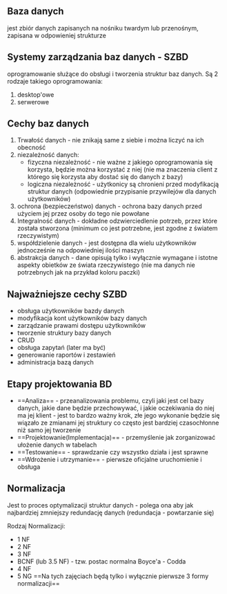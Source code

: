 ## Baza danych
jest zbiór danych zapisanych na nośniku twardym lub przenośnym, zapisana w odpowieniej strukturze

## Systemy zarządzania baz danych - SZBD
oprogramowanie służące do obsługi i tworzenia struktur baz danych. Są 2 rodzaje takiego oprogramowania:
1. desktop'owe
2. serwerowe

## Cechy baz danych
1. Trwałość danych - nie znikają same z siebie i można liczyć na ich obecność
2. niezależność danych:
	- fizyczna niezależność - nie ważne z jakiego oprogramowania się korzysta, będzie można korzystać z niej (nie ma znaczenia client z którego się korzysta aby dostać się do danych z bazy)
	- logiczna niezależność - użytkonicy są chronieni przed modyfikacją struktur danych (odpowiednie przypisanie przywilejów dla danych użytkowników)
3. ochrona (bezpieczeństwo) danych - ochrona bazy danych przed użyciem jej przez osoby do tego nie powołane
4. Integralność danych - dokładne odzwierciedlenie potrzeb, przez które została stworzona (minimum co jest potrzebne, jest zgodne z światem rzeczywistym)
5. współdzielenie danych - jest dostępna dla wielu użytkowników jednocześnie na odpowiedniej ilości maszyn
6. abstrakcja danych - dane opisują tylko i wyłącznie wymagane i istotne aspekty obietków ze świata rzeczywistego (nie ma danych nie potrzebnych jak na przykład koloru paczki)

## Najważniejsze cechy SZBD
- obsługa użytkowników bazdy danych
- modyfikacja kont użytkowników bazy danych
- zarządzanie prawami dostępu użytkowników
- tworzenie struktury bazy danych
- CRUD
- obsługa zapytań (later ma być)
- generowanie raportów i zestawień
- administracja bazą danych

## Etapy projektowania BD
- ==Analiza== - przeanalizowania problemu, czyli jaki jest cel bazy danych, jakie dane będzie przechowywać, i jakie oczekiwania do niej ma jej klient - jest to bardzo ważny krok, złe jego wykonanie będzie się wiązało ze zmianami jej struktury co często jest bardziej czasochłonne niż samo jej tworzenie
- ==Projektowanie(Implementacja)== - przemyślenie jak zorganizować ułożenie danych w tabelach
- ==Testowanie== - sprawdzanie czy wszystko działa i jest sprawne
- ==Wdrożenie i utrzymanie== - pierwsze oficjalne uruchomienie i obsługa

## Normalizacja
Jest to proces optymalizacji struktur danych - polega ona aby jak najbardziej zmniejszy redundację danych (redundacja - powtarzanie się)

Rodzaj Normalizacji:
- 1 NF
- 2 NF
- 3 NF
- BCNF (lub 3.5 NF) - tzw. postac normalna Boyce'a - Codda
- 4 NF
- 5 NG
==Na tych zajęciach będą tylko i wyłącznie pierwsze 3 formy normalizacji==